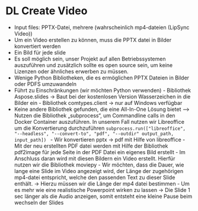 # DL Create Video
-	Input files: PPTX-Datei, mehrere (wahrscheinlich mp4-dateien (LipSync Video))
-	Um ein Video erstellen zu können, muss die PPTX datei in Bilder konvertiert werden
-	Ein Bild für jede slide
-	Es soll möglich sein, unser Projekt auf allen Betriebssystemen auszuführen und zusätzlich sollte es open source sein, um keine Lizenzen oder ähnliches erwerben zu müssen.
-	Wenige Python Bibliotheken, die es ermöglichen PPTX Dateien in Bilder oder PDFS umzuwandeln
-	Führt zu Einschränkungen (wir möchten Python verwenden)
        - Bibliothek Aspose.slides -> Baut bei der kostenlosen Version Wasserzeichen in die Bilder ein
	    - Bibliothek comtypes.client -> nur auf Windows verfügbar
-	Keine andere Bibliothek gefunden, die eine All-In-One Lösung bietet
	    --> Nutzen die Bibliothek „subprocess“, um Commandline calls in den Docker Container auszuführen. In unserem Fall nutzen wir Libreoffice um die Konvertierung durchzuführen
        ```subprocess.run(["libreoffice", "--headless", "--convert-to", "pdf", "--outdir" output_path, input_path]) ``` 
        - Wir konvertieren pptx -> pdf mit Hilfe von libreoffice 
        - Mit der neu erstellten PDF datei werden mit Hilfe der Bibliothek pdf2image für jede Seite in der PDF Datei ein eigenes Bild erstellt
        - Im Anschluss daran wird mit diesen Bildern ein Video erstellt. Hierfür nutzen wir die Bibliothek moviepy
            - Wir möchten, dass die Dauer, wie lange eine Slide im Video angezeigt wird, der Länge der zugehörigen mp4-datei entspricht, welche den passenden Text zu dieser Slide enthält.
                -> Hierzu müssen wir die Länge der mp4 datei bestimmen
            - Um es mehr wie eine realistische Powerpoint wirken zu lassen -> Die Slide 1 sec länger als die Audio anzeigen, somit entsteht eine kleine Pause beim wechseln der Slides
            


